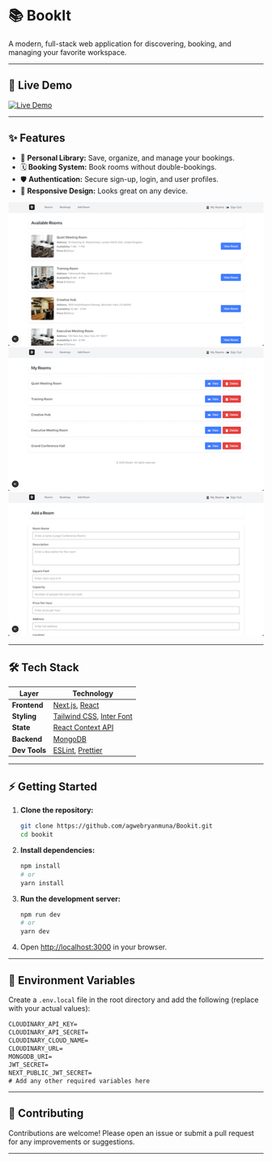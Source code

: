 # 📚 BookIt

A modern, full-stack web application for discovering, booking, and managing your favorite workspace.

---

## 🚀 Live Demo

[![Live Demo](https://img.shields.io/badge/Live%20Demo-View%20Site-brightgreen?style=for-the-badge)](https://bookit-renx.vercel.app/)

---

## ✨ Features

- 📖 **Personal Library:** Save, organize, and manage your bookings.
- 🗓️ **Booking System:** Book rooms without double-bookings.
- 🛡️ **Authentication:** Secure sign-up, login, and user profiles.
- 📱 **Responsive Design:** Looks great on any device.

<p align="center">
  <img src="./project-screenshots/bookit.png" alt="BookIt Homepage" width="700"/>
  <img src="./project-screenshots/bookit2.png" alt="BookIt Homepage" width="700"/>
  <img src="./project-screenshots/bookit3.png" alt="BookIt Homepage" width="700"/>
</p>

---

## 🛠️ Tech Stack

| Layer         | Technology                                                                                            |
|---------------|-------------------------------------------------------------------------------------------------------|
| **Frontend**  | [Next.js](https://nextjs.org), [React](https://react.dev)                                             |
| **Styling**   | [Tailwind CSS](https://tailwindcss.com), [Inter Font](https://vercel.com/font)                        |
| **State**     | [React Context API](https://react.dev/reference/react/useContext)                                     |
| **Backend**   | [MongoDB](https://mongodb.com)          |                                                              |
| **Dev Tools** | [ESLint](https://eslint.org), [Prettier](https://prettier.io) |

---

## ⚡ Getting Started

1. **Clone the repository:**
   ```bash
   git clone https://github.com/agwebryanmuna/Bookit.git
   cd bookit
   ```

2. **Install dependencies:**
   ```bash
   npm install
   # or
   yarn install
   ```

3. **Run the development server:**
   ```bash
   npm run dev
   # or
   yarn dev
   ```

4. Open [http://localhost:3000](http://localhost:3000) in your browser.

---

## 🔑 Environment Variables

Create a `.env.local` file in the root directory and add the following (replace with your actual values):

```env
CLOUDINARY_API_KEY=
CLOUDINARY_API_SECRET=
CLOUDINARY_CLOUD_NAME=
CLOUDINARY_URL=
MONGODB_URI=
JWT_SECRET=
NEXT_PUBLIC_JWT_SECRET=
# Add any other required variables here
```

---

## 🤝 Contributing

Contributions are welcome! Please open an issue or submit a pull request for any improvements or suggestions.

---
